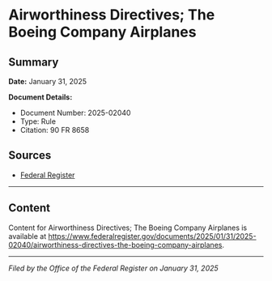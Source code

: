 # Airworthiness Directives; The Boeing Company Airplanes

## Summary

**Date:** January 31, 2025

**Document Details:**
- Document Number: 2025-02040
- Type: Rule
- Citation: 90 FR 8658

## Sources
- [Federal Register](https://www.federalregister.gov/documents/2025/01/31/2025-02040/airworthiness-directives-the-boeing-company-airplanes)

---

## Content

Content for Airworthiness Directives; The Boeing Company Airplanes is available at https://www.federalregister.gov/documents/2025/01/31/2025-02040/airworthiness-directives-the-boeing-company-airplanes.

---

*Filed by the Office of the Federal Register on January 31, 2025*

